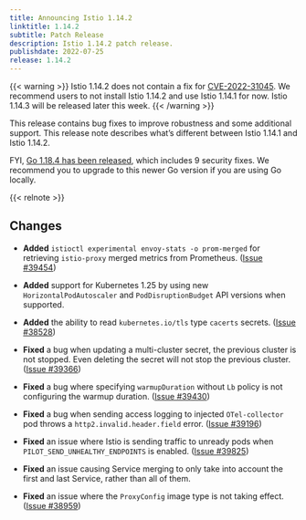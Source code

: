 ```yaml
---
title: Announcing Istio 1.14.2
linktitle: 1.14.2
subtitle: Patch Release
description: Istio 1.14.2 patch release.
publishdate: 2022-07-25
release: 1.14.2
---
```


{{< warning >}}
Istio 1.14.2 does not contain a fix for [CVE-2022-31045](news/security/istio-security-2022-005/#cve-2022-31045). We recommend users to not install Istio 1.14.2
and use Istio 1.14.1 for now. Istio 1.14.3 will be released later this week.
{{< /warning >}}

This release contains bug fixes to improve robustness and some additional support.
This release note describes what’s different between Istio 1.14.1 and Istio 1.14.2.

FYI, [Go 1.18.4 has been released](https://groups.google.com/g/golang-announce/c/nqrv9fbR0zE),
which includes 9 security fixes. We recommend you to upgrade to this newer Go version if you are using Go locally.

{{< relnote >}}

## Changes

- **Added** `istioctl experimental envoy-stats -o prom-merged` for retrieving `istio-proxy` merged metrics from Prometheus.
  ([Issue #39454](https://github.com/istio/istio/issues/39454))

- **Added** support for Kubernetes 1.25 by using new `HorizontalPodAutoscaler` and `PodDisruptionBudget` API versions when supported.

- **Added** the ability to read `kubernetes.io/tls` type `cacerts` secrets.
  ([Issue #38528](https://github.com/istio/istio/issues/38528))

- **Fixed** a bug when updating a multi-cluster secret, the previous cluster is not stopped. Even deleting the secret will not stop the previous cluster.  ([Issue #39366](https://github.com/istio/istio/issues/39366))

- **Fixed** a bug where specifying `warmupDuration` without `Lb` policy is not configuring the warmup duration.  ([Issue #39430](https://github.com/istio/istio/issues/39430))

- **Fixed** a bug when sending access logging to injected `OTel-collector` pod throws a `http2.invalid.header.field` error.  ([Issue #39196](https://github.com/istio/istio/issues/39196))

- **Fixed** an issue where Istio is sending traffic to unready pods when `PILOT_SEND_UNHEALTHY_ENDPOINTS` is enabled.
  ([Issue #39825](https://github.com/istio/istio/issues/39825))

- **Fixed** an issue causing Service merging to only take into account the first and last Service, rather than all of them.

- **Fixed** an issue where the `ProxyConfig` image type is not taking effect.
  ([Issue #38959](https://github.com/istio/istio/issues/38959))

